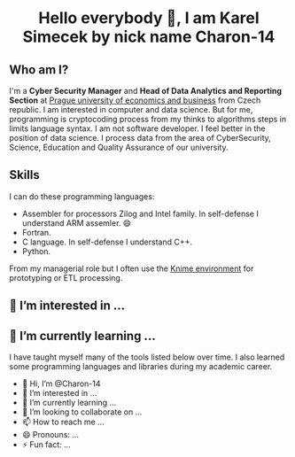 <h1 align="center">Hello everybody 👋, I am Karel Simecek by nick name <b>Charon-14</b></h1>

## Who am I?
I'm a <b>Cyber Security Manager</b> and <b>Head of Data Analytics and Reporting Section</b> at <a href="https://www.vse.cz/english/" class="element-university">Prague university of economics and business</a> from Czech republic. I am interested in computer and data science. But for me, programming is cryptocoding process from my thinks to algorithms steps in limits language syntax. I am not software developer. I feel better in the position of data science. I process data from the area of ​​Cyber ​​Security, Science, Education and Quality Assurance of our university.

## Skills
I can do these programming languages:

- Assembler for processors Zilog and Intel family. In self-defense I understand ARM assemler. 😄 
- Fortran.
- C language. In self-defense I understand C++.
- Python.

From my managerial role but I often use the <a href="https://www.knime.com/" class="element-KNIME">Knime environment</a> for prototyping or ETL processing.

## 👀 I’m interested in ...


## 🌱 I’m currently learning ...

I have taught myself many of the tools listed below over time. I also learned some programming languages and libraries during my academic career.

- 👋 Hi, I’m @Charon-14
- 👀 I’m interested in ...
- 🌱 I’m currently learning ...
- 💞️ I’m looking to collaborate on ...
- 📫 How to reach me ...
- 😄 Pronouns: ...
- ⚡ Fun fact: ...

<!---
Charon-14/Charon-14 is a ✨ special ✨ repository because its `README.md` (this file) appears on your GitHub profile.
You can click the Preview link to take a look at your changes.
--->
